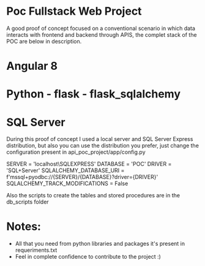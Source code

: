 # Poc Fullstack Web Project
A good proof of concept focused on a conventional scenario in which data interacts with frontend and backend through APIS, the complet stack of the POC are below in description.

# Angular 8


# Python - flask - flask_sqlalchemy


# SQL Server
During this proof of concept I used a local server and SQL Server Express distribution, but also you can use the distribution you prefer, just change the configuration present in
api_poc_project/app/config.py

SERVER = 'localhost\SQLEXPRESS'
DATABASE = 'POC'
DRIVER = 'SQL+Server'
SQLALCHEMY_DATABASE_URI = f'mssql+pyodbc://{SERVER}/{DATABASE}?driver={DRIVER}'
SQLALCHEMY_TRACK_MODIFICATIONS = False

Also the scripts to create the tables and stored procedures are in the db_scripts folder


# Notes:
- All that you need from python libraries and packages it's present in requeriments.txt
- Feel in complete confidence to contribute to the project :)
